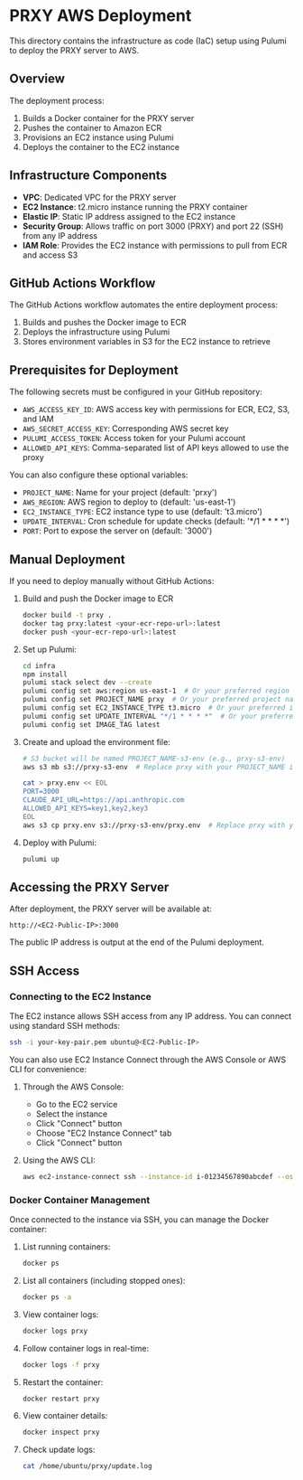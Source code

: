 # PRXY AWS Deployment

This directory contains the infrastructure as code (IaC) setup using Pulumi to deploy the PRXY server to AWS.

## Overview

The deployment process:

1. Builds a Docker container for the PRXY server
2. Pushes the container to Amazon ECR
3. Provisions an EC2 instance using Pulumi
4. Deploys the container to the EC2 instance

## Infrastructure Components

- **VPC**: Dedicated VPC for the PRXY server
- **EC2 Instance**: t2.micro instance running the PRXY container
- **Elastic IP**: Static IP address assigned to the EC2 instance
- **Security Group**: Allows traffic on port 3000 (PRXY) and port 22 (SSH) from any IP address
- **IAM Role**: Provides the EC2 instance with permissions to pull from ECR and access S3

## GitHub Actions Workflow

The GitHub Actions workflow automates the entire deployment process:

1. Builds and pushes the Docker image to ECR
2. Deploys the infrastructure using Pulumi
3. Stores environment variables in S3 for the EC2 instance to retrieve

## Prerequisites for Deployment

The following secrets must be configured in your GitHub repository:

- `AWS_ACCESS_KEY_ID`: AWS access key with permissions for ECR, EC2, S3, and IAM
- `AWS_SECRET_ACCESS_KEY`: Corresponding AWS secret key
- `PULUMI_ACCESS_TOKEN`: Access token for your Pulumi account
- `ALLOWED_API_KEYS`: Comma-separated list of API keys allowed to use the proxy

You can also configure these optional variables:

- `PROJECT_NAME`: Name for your project (default: 'prxy')
- `AWS_REGION`: AWS region to deploy to (default: 'us-east-1')
- `EC2_INSTANCE_TYPE`: EC2 instance type to use (default: 't3.micro')
- `UPDATE_INTERVAL`: Cron schedule for update checks (default: '\*/1 \* \* \* \*')
- `PORT`: Port to expose the server on (default: '3000')

## Manual Deployment

If you need to deploy manually without GitHub Actions:

1. Build and push the Docker image to ECR

   ```bash
   docker build -t prxy .
   docker tag prxy:latest <your-ecr-repo-url>:latest
   docker push <your-ecr-repo-url>:latest
   ```

2. Set up Pulumi:

   ```bash
   cd infra
   npm install
   pulumi stack select dev --create
   pulumi config set aws:region us-east-1  # Or your preferred region
   pulumi config set PROJECT_NAME prxy  # Or your preferred project name
   pulumi config set EC2_INSTANCE_TYPE t3.micro  # Or your preferred instance type
   pulumi config set UPDATE_INTERVAL "*/1 * * * *"  # Or your preferred cron schedule
   pulumi config set IMAGE_TAG latest
   ```

3. Create and upload the environment file:

   ```bash
   # S3 bucket will be named PROJECT_NAME-s3-env (e.g., prxy-s3-env)
   aws s3 mb s3://prxy-s3-env  # Replace prxy with your PROJECT_NAME if changed

   cat > prxy.env << EOL
   PORT=3000
   CLAUDE_API_URL=https://api.anthropic.com
   ALLOWED_API_KEYS=key1,key2,key3
   EOL
   aws s3 cp prxy.env s3://prxy-s3-env/prxy.env  # Replace prxy with your PROJECT_NAME if changed
   ```

4. Deploy with Pulumi:

   ```bash
   pulumi up
   ```

## Accessing the PRXY Server

After deployment, the PRXY server will be available at:

```
http://<EC2-Public-IP>:3000
```

The public IP address is output at the end of the Pulumi deployment.

## SSH Access

### Connecting to the EC2 Instance

The EC2 instance allows SSH access from any IP address. You can connect using standard SSH methods:

```bash
ssh -i your-key-pair.pem ubuntu@<EC2-Public-IP>
```

You can also use EC2 Instance Connect through the AWS Console or AWS CLI for convenience:

1. Through the AWS Console:

   - Go to the EC2 service
   - Select the instance
   - Click "Connect" button
   - Choose "EC2 Instance Connect" tab
   - Click "Connect" button

2. Using the AWS CLI:

   ```bash
   aws ec2-instance-connect ssh --instance-id i-01234567890abcdef --os-user ubuntu
   ```

### Docker Container Management

Once connected to the instance via SSH, you can manage the Docker container:

1. List running containers:

   ```bash
   docker ps
   ```

2. List all containers (including stopped ones):

   ```bash
   docker ps -a
   ```

3. View container logs:

   ```bash
   docker logs prxy
   ```

4. Follow container logs in real-time:

   ```bash
   docker logs -f prxy
   ```

5. Restart the container:

   ```bash
   docker restart prxy
   ```

6. View container details:

   ```bash
   docker inspect prxy
   ```

7. Check update logs:

   ```bash
   cat /home/ubuntu/prxy/update.log
   ```
